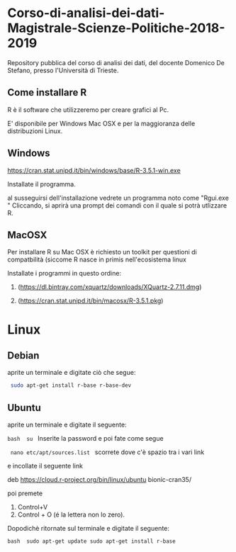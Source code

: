 # Corso-di-analisi-dei-dati-Magistrale-Scienze-Politiche-2018-2019
Repository pubblica del corso di analisi dei dati, del docente Domenico De Stefano, presso l'Università di Trieste.

Come installare R
-----------------
R è il software che utilizzeremo per creare grafici al Pc.

E' disponibile per Windows Mac OSX e per la maggioranza delle distribuzioni Linux.

Windows
-------
https://cran.stat.unipd.it/bin/windows/base/R-3.5.1-win.exe

Installate il programma.

al susseguirsi dell'installazione vedrete un programma noto come "Rgui.exe " Cliccando, si aprirà una prompt dei comandi  con il quale si potrà utlizzare R.


MacOSX
-------


Per installare R su Mac OSX è richiesto un toolkit per questioni di compatbilità (siccome R nasce in primis nell'ecosistema linux

Installate i programmi in questo ordine:


1) (https://dl.bintray.com/xquartz/downloads/XQuartz-2.7.11.dmg) 

2) (https://cran.stat.unipd.it/bin/macosx/R-3.5.1.pkg)

Linux
============

Debian
-------

aprite un terminale e digitate ciò che segue:

```bash 
 sudo apt-get install r-base r-base-dev

```

Ubuntu 
-------


aprite un terminale  e digitate il seguente:

``bash 
su
``
Inserite la password e poi fate come segue

`` 
nano etc/apt/sources.list 
``
scorrete dove c'è spazio tra i vari link 

e incollate il seguente link

deb https://cloud.r-project.org/bin/linux/ubuntu bionic-cran35/

poi premete


1) Control+V  
2) Control + O (é la lettera non lo zero). 

Dopodichè ritornate sul terminale e digitate il seguente:

``bash 
sudo apt-get update
sudo apt-get install r-base
``

